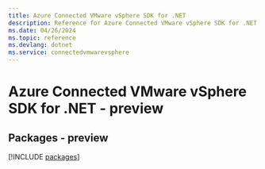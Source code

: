 ```yaml
---
title: Azure Connected VMware vSphere SDK for .NET
description: Reference for Azure Connected VMware vSphere SDK for .NET
ms.date: 04/26/2024
ms.topic: reference
ms.devlang: dotnet
ms.service: connectedvmwarevsphere
---
```

# Azure Connected VMware vSphere SDK for .NET - preview
## Packages - preview
[!INCLUDE [packages](connected-vmware-vsphere-index.md)]